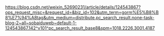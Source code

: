 https://blog.csdn.net/weixin_52690231/article/details/124543867?ops_request_misc=&request_id=&biz_id=102&utm_term=gorm%E5%B8%B8%E7%94%A8tag&utm_medium=distribute.pc_search_result.none-task-blog-2~all~sobaiduweb~default-1-124543867.142^v101^pc_search_result_base8&spm=1018.2226.3001.4187